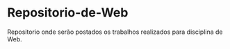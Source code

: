 # Repositorio-de-Web 
Repositorio onde serão postados os trabalhos realizados para disciplina de Web.
